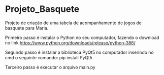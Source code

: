 # Projeto_Basquete
Projeto de criação de uma tabela de acompanhamento de jogos de basquete para Maria.

Primeiro passo é instalar o Python no seu computador, fazendo o download no link https://www.python.org/downloads/release/python-386/

Segundo passo é instalar a biblioteca PyQt5 no computador inserindo no cmd o seguinte comando: pip install PyQt5

Terceiro passo é executar o arquivo main.py
